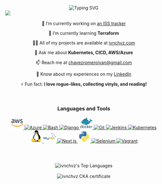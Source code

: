 
<link href='https://unpkg.com/boxicons@2.1.4/css/boxicons.min.css' rel='stylesheet'>

<div align="center">
  <img src="https://readme-typing-svg.herokuapp.com/?lines=Hi%20there!;I'm%20Ivan;Junior%20DevOps%20Engineer%20from%20Mexico&center=true&width=500&height=50&color=ffffff&pause=1000&multiline=true" alt="Typing SVG" />
</div>
<img src="https://user-images.githubusercontent.com/73097560/115834477-dbab4500-a447-11eb-908a-139a6edaec5c.gif">

<br>

<div align="center">
  <p>
    🔭 I’m currently working on <a href="http://iss.ivnchvz.com" target="_blank">an ISS tracker</a>
  </p>
  <p>
    🌱 I’m currently learning <strong>Terraform</strong>
  </p>
  <p>
    👨‍💻 All of my projects are available at <a href="https://www.ivnchvz.com" target="_blank">ivnchvz.com</a>
  </p>
  <p>
    💬 Ask me about <strong>Kubernetes, CICD, AWS/Azure</strong>
  </p>
  <p>
    📫 Reach me at <a href="mailto:chavezromeroivan@gmail.com">chavezromeroivan@gmail.com</a>
  </p>
  <p>
    📄 Know about my experiences on my <a href="https://www.linkedin.com/in/ivnchvz/" target="_blank">LinkedIn</a>
  </p>
  <p>
    ⚡ Fun fact: <strong>I love rogue-likes, collecting vinyls, and reading!</strong>
  </p>
</div>

<br>


<h3 align="center">Languages and Tools</h3>
<div align="center">
  <p>
    <a href="https://aws.amazon.com" target="_blank" rel="noreferrer">
      <img src="https://raw.githubusercontent.com/devicons/devicon/master/icons/amazonwebservices/amazonwebservices-original-wordmark.svg" alt="AWS" width="40" height="40"/>
    </a>
    <a href="https://azure.microsoft.com/en-in/" target="_blank" rel="noreferrer">
      <img src="https://www.vectorlogo.zone/logos/microsoft_azure/microsoft_azure-icon.svg" alt="Azure" width="40" height="40"/>
    </a>
    <a href="https://www.gnu.org/software/bash/" target="_blank" rel="noreferrer">
      <img src="https://www.vectorlogo.zone/logos/gnu_bash/gnu_bash-icon.svg" alt="Bash" width="40" height="40"/>
    </a>
    <a href="https://www.djangoproject.com/" target="_blank" rel="noreferrer">
      <img src="https://cdn.worldvectorlogo.com/logos/django.svg" alt="Django" width="40" height="40"/>
    </a>
    <a href="https://www.docker.com/" target="_blank" rel="noreferrer">
      <img src="https://raw.githubusercontent.com/devicons/devicon/master/icons/docker/docker-original-wordmark.svg" alt="Docker" width="40" height="40"/>
    </a>
    <a href="https://git-scm.com/" target="_blank" rel="noreferrer">
      <img src="https://www.vectorlogo.zone/logos/git-scm/git-scm-icon.svg" alt="Git" width="40" height="40"/>
    </a>
    <a href="https://www.jenkins.io" target="_blank" rel="noreferrer">
      <img src="https://www.vectorlogo.zone/logos/jenkins/jenkins-icon.svg" alt="Jenkins" width="40" height="40"/>
    </a>
    <a href="https://kubernetes.io" target="_blank" rel="noreferrer">
      <img src="https://www.vectorlogo.zone/logos/kubernetes/kubernetes-icon.svg" alt="Kubernetes" width="40" height="40"/>
    </a>
    <a href="https://www.linux.org/" target="_blank" rel="noreferrer">
      <img src="https://raw.githubusercontent.com/devicons/devicon/master/icons/linux/linux-original.svg" alt="Linux" width="40" height="40"/>
    </a>
    <a href="https://www.mysql.com/" target="_blank" rel="noreferrer">
      <img src="https://raw.githubusercontent.com/devicons/devicon/master/icons/mysql/mysql-original-wordmark.svg" alt="MySQL" width="40" height="40"/>
    </a>
    <a href="https://nextjs.org/" target="_blank" rel="noreferrer">
      <img src="https://cdn.worldvectorlogo.com/logos/nextjs-2.svg" alt="Next.js" width="40" height="40"/>
    </a>
    <a href="https://www.python.org" target="_blank" rel="noreferrer">
      <img src="https://raw.githubusercontent.com/devicons/devicon/master/icons/python/python-original.svg" alt="Python" width="40" height="40"/>
    </a>
    <a href="https://www.selenium.dev" target="_blank" rel="noreferrer">
      <img src="https://raw.githubusercontent.com/detain/svg-logos/780f25886640cef088af994181646db2f6b1a3f8/svg/selenium-logo.svg" alt="Selenium" width="40" height="40"/>
    </a>
    <a href="https://www.vagrantup.com/" target="_blank" rel="noreferrer">
      <img src="https://www.vectorlogo.zone/logos/vagrantup/vagrantup-icon.svg" alt="Vagrant" width="40" height="40"/>
    </a>
  </p>
</div>

<br><br>

<div align="center">
  <img src="https://github-readme-stats.vercel.app/api/top-langs?username=ivnchvz&show_icons=true&locale=en&layout=compact&theme=dark" alt="ivnchvz's Top Languages" />
</div>

<br>

<div align="center">
  <img src="https://images.credly.com/size/220x220/images/8b8ed108-e77d-4396-ac59-2504583b9d54/cka_from_cncfsite__281_29.png" alt="ivnchvz CKA certificate" />
</div> 


